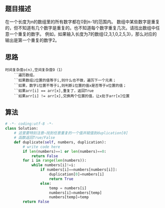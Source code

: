 ##  题目描述

在一个长度为n的数组里的所有数字都在0到n-1的范围内。 数组中某些数字是重复的，但不知道有几个数字是重复的。也不知道每个数字重复几次。请找出数组中任意一个重复的数字。 例如，如果输入长度为7的数组{2,3,1,0,2,5,3}，那么对应的输出是第一个重复的数字2。  



## 思路

```
时间复杂度o(n),空间复杂度O（1）
    ``遍历数组，
    ``如果数组i位置的值等于i,则什么也不做，遍历下一个元素；
    ``如果，数字i位置不等于i,则判断i位置的值x是否等于x位置的值；
    ``如果arr[i] == arr[x],重复了，返回True
    ``如果arr[i] != arr[x],交换两个位置的值，让x处于arr[x]位置
```



## 算法

```python
# -*- coding:utf-8 -*-
class Solution:
    # 这里要特别注意~找到任意重复的一个值并赋值到duplication[0]
    # 函数返回True/False
    def duplicate(self, numbers, duplication):
        # write code here
        if len(numbers)==1 or len(numbers)==0:
            return False
        for i in range(len(numbers)):
            while numbers[i]!=i:
                if numbers[i]==numbers[numbers[i]]:
                    duplication[0]=numbers[i]
                    return True
                else:
                    temp = numbers[i]
                    numbers[i]=numbers[temp]
                    numbers[temp]=temp
        return False
```

